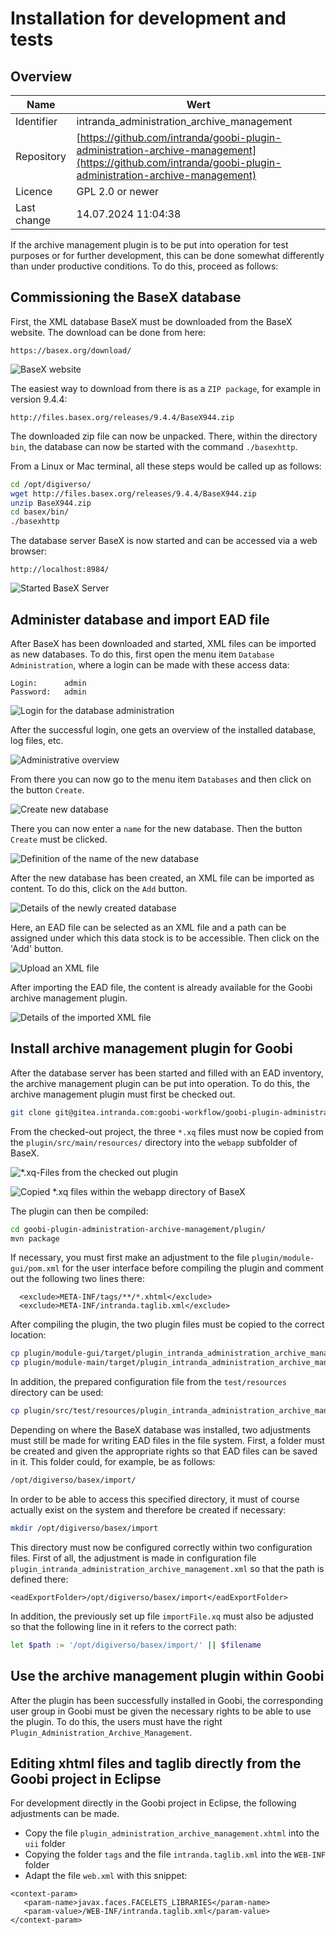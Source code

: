 # Installation for development and tests

## Overview

Name                     | Wert
-------------------------|-----------
Identifier               | intranda_administration_archive_management
Repository               | [https://github.com/intranda/goobi-plugin-administration-archive-management](https://github.com/intranda/goobi-plugin-administration-archive-management)
Licence              | GPL 2.0 or newer 
Last change    | 14.07.2024 11:04:38


If the archive management plugin is to be put into operation for test purposes or for further development, this can be done somewhat differently than under productive conditions. To do this, proceed as follows:

## Commissioning the BaseX database

First, the XML database BaseX must be downloaded from the BaseX website. The download can be done from here:

```text
https://basex.org/download/
```

![BaseX website](images/goobi-plugin-administration-archive-management_screenInstall01.png)

The easiest way to download from there is as a `ZIP package`, for example in version 9.4.4:

```text
http://files.basex.org/releases/9.4.4/BaseX944.zip
```

The downloaded zip file can now be unpacked. There, within the directory `bin`, the database can now be started with the command `./basexhttp`.

From a Linux or Mac terminal, all these steps would be called up as follows:

```bash
cd /opt/digiverso/
wget http://files.basex.org/releases/9.4.4/BaseX944.zip
unzip BaseX944.zip
cd basex/bin/
./basexhttp
```

The database server BaseX is now started and can be accessed via a web browser:

```text
http://localhost:8984/
```

![Started BaseX Server](images/goobi-plugin-administration-archive-management_screenInstall02.png)

## Administer database and import EAD file

After BaseX has been downloaded and started, XML files can be imported as new databases. To do this, first open the menu item `Database Administration`, where a login can be made with these access data:

```text
Login:      admin
Password:   admin
```

![Login for the database administration](images/goobi-plugin-administration-archive-management_screenInstall03.png)

After the successful login, one gets an overview of the installed database, log files, etc.

![Administrative overview](images/goobi-plugin-administration-archive-management_screenInstall04.png)

From there you can now go to the menu item `Databases` and then click on the button `Create`.

![Create new database](images/goobi-plugin-administration-archive-management_screenInstall05.png)

There you can now enter a `name` for the new database. Then the button `Create` must be clicked.

![Definition of the name of the new database](images/goobi-plugin-administration-archive-management_screenInstall06.png)

After the new database has been created, an XML file can be imported as content. To do this, click on the `Add` button.

![Details of the newly created database](images/goobi-plugin-administration-archive-management_screenInstall07.png)

Here, an EAD file can be selected as an XML file and a path can be assigned under which this data stock is to be accessible. Then click on the 'Add' button.

![Upload an XML file](images/goobi-plugin-administration-archive-management_screenInstall08.png)

After importing the EAD file, the content is already available for the Goobi archive management plugin.

![Details of the imported XML file](images/goobi-plugin-administration-archive-management_screenInstall09.png)

## Install archive management plugin for Goobi

After the database server has been started and filled with an EAD inventory, the archive management plugin can be put into operation. To do this, the archive management plugin must first be checked out.

```bash
git clone git@gitea.intranda.com:goobi-workflow/goobi-plugin-administration-archive-management.git
```

From the checked-out project, the three `*.xq` files must now be copied from the `plugin/src/main/resources/` directory into the `webapp` subfolder of BaseX.

![\*.xq-Files from the checked out plugin](images/goobi-plugin-administration-archive-management_screenInstall10.png)

![Copied \*.xq files within the webapp directory of BaseX](images/goobi-plugin-administration-archive-management_screenInstall11.png)

The plugin can then be compiled:

```bash
cd goobi-plugin-administration-archive-management/plugin/
mvn package
```

If necessary, you must first make an adjustment to the file `plugin/module-gui/pom.xml` for the user interface before compiling the plugin and comment out the following two lines there:

```markup
  <exclude>META-INF/tags/**/*.xhtml</exclude>
  <exclude>META-INF/intranda.taglib.xml</exclude>
```

After compiling the plugin, the two plugin files must be copied to the correct location:

```bash
cp plugin/module-gui/target/plugin_intranda_administration_archive_management-GUI.jar /opt/digiverso/goobi/plugins/GUI
cp plugin/module-main/target/plugin_intranda_administration_archive_management.jar /opt/digiverso/goobi/plugins/administration
```

In addition, the prepared configuration file from the `test/resources` directory can be used:

```bash
cp plugin/src/test/resources/plugin_intranda_administration_archive_management.xml /opt/digiverso/goobi/config
```

Depending on where the BaseX database was installed, two adjustments must still be made for writing EAD files in the file system. First, a folder must be created and given the appropriate rights so that EAD files can be saved in it. This folder could, for example, be as follows:

```bash
/opt/digiverso/basex/import/
```

In order to be able to access this specified directory, it must of course actually exist on the system and therefore be created if necessary:

```bash
mkdir /opt/digiverso/basex/import
```

This directory must now be configured correctly within two configuration files. First of all, the adjustment is made in configuration file `plugin_intranda_administration_archive_management.xml` so that the path is defined there:

```markup
<eadExportFolder>/opt/digiverso/basex/import</eadExportFolder>
```

In addition, the previously set up file `importFile.xq` must also be adjusted so that the following line in it refers to the correct path:

```bash
let $path := '/opt/digiverso/basex/import/' || $filename
```

## Use the archive management plugin within Goobi

After the plugin has been successfully installed in Goobi, the corresponding user group in Goobi must be given the necessary rights to be able to use the plugin. To do this, the users must have the right `Plugin_Administration_Archive_Management`.

## Editing xhtml files and taglib directly from the Goobi project in Eclipse

For development directly in the Goobi project in Eclipse, the following adjustments can be made.

* Copy the file `plugin_administration_archive_management.xhtml` into the `uii` folder
* Copying the folder `tags` and the file `intranda.taglib.xml` into the `WEB-INF` folder
* Adapt the file `web.xml` with this snippet:

```markup
<context-param>
   <param-name>javax.faces.FACELETS_LIBRARIES</param-name>
   <param-value>/WEB-INF/intranda.taglib.xml</param-value>
</context-param>
```